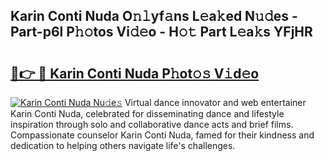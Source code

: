 ## Karin Conti Nuda O𝚗𝚕yf𝚊ns L𝚎a𝚔ed N𝚞𝚍es - Part-p6l P𝚑𝚘tos Vi𝚍𝚎o - H𝚘𝚝 Part L𝚎a𝚔s YFjHR

# <h2><a href="http://kfbta1.oniu.top/?m=Karin+Conti+Nuda">🔗👉 🔴 Karin Conti Nuda P𝚑ot𝚘𝚜 V𝚒d𝚎o</a></h2>

[![Karin Conti Nuda Nu𝚍e𝚜](https://i.imgur.com/0qMVB7G.gif)](http://kfbta1.oniu.top/?m=Karin+Conti+Nuda)
Virtual dance innovator and web entertainer Karin Conti Nuda, celebrated for disseminating dance and lifestyle inspiration through solo and collaborative dance acts and brief films. Compassionate counselor Karin Conti Nuda, famed for their kindness and dedication to helping others navigate life's challenges.  
